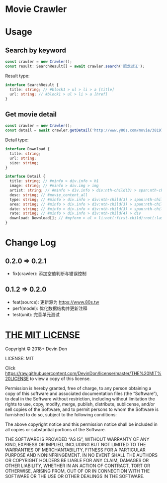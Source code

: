 # Movie Crawler

# Usage

## Search by keyword

```typescript
const crawler = new Crawler();
const result: SearchResult[] = await crawler.search('肥龙过江');
```

Result type:

```typescript
interface SearchResult {
  title: string; // #block1 > ul > li > a [title]
  url: string; // #block1 > ul > li > a [href]
}
```

## Get movie detail

```typescript
const crawler = new Crawler();
const detail = await crawler.getDetail('http://www.y80s.com/movie/38197');
```

Detail type:

```typescript
interface Download {
  title: string;
  url: string;
  size: string;
}

interface Detail {
  title: string; // #minfo > div.info > h1
  image: string; // #minfo > div.img > img
  artist: string; // #minfo > div.info > div:nth-child(3) > span:nth-child(9) > a
  desc: string; // #movie_content_all
  type: string; // #minfo > div.info > div:nth-child(3) > span:nth-child(7) > a
  area: string; // #minfo > div.info > div:nth-child(3) > span:nth-child(8) > a
  date: string; // #minfo > div.info > div:nth-child(3) > span:nth-child(10)
  rate: string; // #minfo > div.info > div:nth-child(4) > div
  download: Download[]; // #myform > ul > li:not(:first-child):not(:last-child)
}
```

# Change Log

## 0.2.0 => 0.2.1

- fix(crawler): 添加空值判断与错误控制

## 0.1.2 => 0.2.0

- feat(source): 更新源为 <https://www.80s.tw>
- perf(model): 优化数据结构并更新注释
- test(unit): 完善单元测试

# [THE MIT LICENSE](https://raw.githubusercontent.com/DevinDon/license/master/THE%20MIT%20LICENSE)

Copyright © 2018+ Devin Don

LICENSE: MIT

Click https://raw.githubusercontent.com/DevinDon/license/master/THE%20MIT%20LICENSE to view a copy of this license.

Permission is hereby granted, free of charge, to any person obtaining a copy of this software and associated documentation files (the “Software”), to deal in the Software without restriction, including without limitation the rights to use, copy, modify, merge, publish, distribute, sublicense, and/or sell copies of the Software, and to permit persons to whom the Software is furnished to do so, subject to the following conditions:

The above copyright notice and this permission notice shall be included in all copies or substantial portions of the Software.

THE SOFTWARE IS PROVIDED “AS IS”, WITHOUT WARRANTY OF ANY KIND, EXPRESS OR IMPLIED, INCLUDING BUT NOT LIMITED TO THE WARRANTIES OF MERCHANTABILITY, FITNESS FOR A PARTICULAR PURPOSE AND NONINFRINGEMENT. IN NO EVENT SHALL THE AUTHORS OR COPYRIGHT HOLDERS BE LIABLE FOR ANY CLAIM, DAMAGES OR OTHER LIABILITY, WHETHER IN AN ACTION OF CONTRACT, TORT OR OTHERWISE, ARISING FROM, OUT OF OR IN CONNECTION WITH THE SOFTWARE OR THE USE OR OTHER DEALINGS IN THE SOFTWARE.
